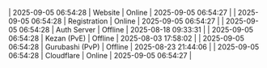 | 2025-09-05 06:54:28 | Website | Online | 2025-09-05 06:54:27 |
| 2025-09-05 06:54:28 | Registration | Online | 2025-09-05 06:54:27 |
| 2025-09-05 06:54:28 | Auth Server | Offline | 2025-08-18 09:33:31 |
| 2025-09-05 06:54:28 | Kezan (PvE) | Offline | 2025-08-03 17:58:02 |
| 2025-09-05 06:54:28 | Gurubashi (PvP) | Offline | 2025-08-23 21:44:06 |
| 2025-09-05 06:54:28 | Cloudflare | Online | 2025-09-05 06:54:27 |
